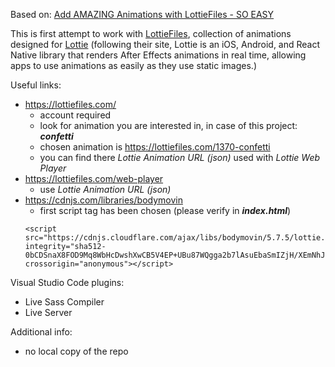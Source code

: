 Based on: [Add AMAZING Animations with LottieFiles - SO EASY](https://www.youtube.com/watch?v=x8WW0DDXZ4w)

This is first attempt to work with [LottieFiles](https://lottiefiles.com/), collection of animations designed for [Lottie](https://airbnb.design/lottie/) (following their site, Lottie is an iOS, Android, and React Native library that renders After Effects animations in real time, allowing apps to use animations as easily as they use static images.)

Useful links:
* <https://lottiefiles.com/>
  * account required
  * look for animation you are interested in, in case of this project: ***confetti***
  * chosen animation is <https://lottiefiles.com/1370-confetti>
  * you can find there *Lottie Animation URL (json)* used with *Lottie Web Player*
* <https://lottiefiles.com/web-player>
  * use *Lottie Animation URL (json)*
* <https://cdnjs.com/libraries/bodymovin>
  * first script tag has been chosen (please verify in ***index.html***)
  ```
  <script src="https://cdnjs.cloudflare.com/ajax/libs/bodymovin/5.7.5/lottie.min.js" integrity="sha512-0bCDSnaX8FOD9Mq8WbHcDwshXwCB5V4EP+UBu87WQgga2b7lAsuEbaSmIZjH/XEmNhJuhrPbFHemre5HZwrk9w==" crossorigin="anonymous"></script>
  ```

Visual Studio Code plugins:
* Live Sass Compiler
* Live Server

Additional info:
* no local copy of the repo
